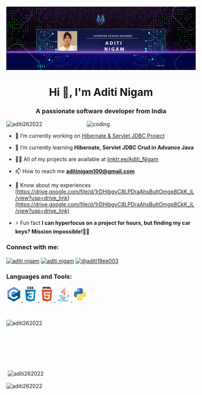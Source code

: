 ![logo](https://github.com/aditi262022/aditi262022/blob/42755334159f4a28f3a64899722f2b127c765f61/Github%20Banner.png)
<h1 align="center">Hi 👋, I'm Aditi Nigam</h1>
<h3 align="center">A passionate software developer from India</h3>

<img align = "right" alt = "coding" width = "290" src="https://cdn.dribbble.com/users/4055494/screenshots/15215756/media/d2b66c4ca0192aa26d103448b3d1518b.gif">

<p align="left"> <img src="https://komarev.com/ghpvc/?username=aditi262022&label=Profile%20views&color=0e75b6&style=flat" alt="aditi262022" /> </p>

- 🔭 I’m currently working on [Hibernate & Servlet JDBC Project](https://github.com/aditi262022/HibernateServletJdbcCrud.git)

- 🌱 I’m currently learning **Hibernate, Servlet JDBC Crud in Advance Java**

- 👨‍💻 All of my projects are available at [linktr.ee/Aditi_Nigam](linktr.ee/Aditi_Nigam)

- 📫 How to reach me **aditinigam100@gmail.com**

- 📄 Know about my experiences [https://drive.google.com/file/d/1rDHibgyC8LPDraAhsBultOmgp8CkK_iL/view?usp=drive_link](https://drive.google.com/file/d/1rDHibgyC8LPDraAhsBultOmgp8CkK_iL/view?usp=drive_link)

- ⚡ Fun fact **I can hyperfocus on a project for hours, but finding my car keys? Mission impossible!🔑😅**

<h3 align="left">Connect with me:</h3>
<p align="left">
<a href="https://linkedin.com/in/aditi nigam" target="blank"><img align="center" src="https://raw.githubusercontent.com/rahuldkjain/github-profile-readme-generator/master/src/images/icons/Social/linked-in-alt.svg" alt="aditi nigam" height="30" width="40" /></a>
<a href="https://instagram.com/aditi nigam" target="blank"><img align="center" src="https://raw.githubusercontent.com/rahuldkjain/github-profile-readme-generator/master/src/images/icons/Social/instagram.svg" alt="aditi nigam" height="30" width="40" /></a>
<a href="https://www.hackerrank.com/@aditi19ee003" target="blank"><img align="center" src="https://raw.githubusercontent.com/rahuldkjain/github-profile-readme-generator/master/src/images/icons/Social/hackerrank.svg" alt="@aditi19ee003" height="30" width="40" /></a>
</p>

<h3 align="left">Languages and Tools:</h3>
<p align="left"> <a href="https://www.cprogramming.com/" target="_blank" rel="noreferrer"> <img src="https://raw.githubusercontent.com/devicons/devicon/master/icons/c/c-original.svg" alt="c" width="40" height="40"/> </a> <a href="https://www.w3schools.com/css/" target="_blank" rel="noreferrer"> <img src="https://raw.githubusercontent.com/devicons/devicon/master/icons/css3/css3-original-wordmark.svg" alt="css3" width="40" height="40"/> </a> <a href="https://www.w3.org/html/" target="_blank" rel="noreferrer"> <img src="https://raw.githubusercontent.com/devicons/devicon/master/icons/html5/html5-original-wordmark.svg" alt="html5" width="40" height="40"/> </a> <a href="https://www.java.com" target="_blank" rel="noreferrer"> <img src="https://raw.githubusercontent.com/devicons/devicon/master/icons/java/java-original.svg" alt="java" width="40" height="40"/> </a> <a href="https://www.python.org" target="_blank" rel="noreferrer"> <img src="https://raw.githubusercontent.com/devicons/devicon/master/icons/python/python-original.svg" alt="python" width="40" height="40"/> </a> </p>

<br>

<p><img align="left" src="https://github-readme-stats.vercel.app/api/top-langs?username=aditi262022&show_icons=true&locale=en&layout=compact" alt="aditi262022" /></p><br><br><br><br><br><br><br>

<p>&nbsp;<img align="center" src="https://github-readme-stats.vercel.app/api?username=aditi262022&show_icons=true&locale=en" alt="aditi262022" /></p>

<p><img align="center" src="https://github-readme-streak-stats.herokuapp.com/?user=aditi262022&" alt="aditi262022" /></p>
